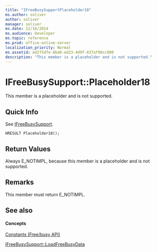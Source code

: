 ```yaml
---
title: "IFreeBusySupportPlaceholder18"
ms.author: soliver
author: soliver
manager: soliver
ms.date: 11/16/2014
ms.audience: Developer
ms.topic: reference
ms.prod: office-online-server
localization_priority: Normal
ms.assetid: ed275dfe-8ba0-ed23-4d9f-837af90cc800
description: "This member is a placeholder and is not supported."
---
```


# IFreeBusySupport::Placeholder18

This member is a placeholder and is not supported.
  
## Quick Info

See [IFreeBusySupport](ifreebusysupport.md).
  
```
HRESULT Placeholder18();
```

## Return Values

Always E_NOTIMPL, because this member is a placeholder and is not supported.
  
## Remarks

This member must return E_NOTIMPL.
  
## See also

#### Concepts

[Constants (Free/busy API)](constants-free-busy-api.md)
  
[IFreeBusySupport::LoadFreeBusyData](ifreebusysupport-loadfreebusydata.md)


